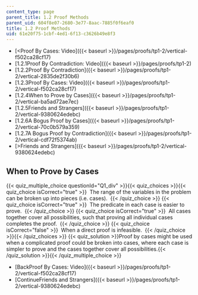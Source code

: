 ```yaml
---
content_type: page
parent_title: 1.2 Proof Methods
parent_uid: 604f8e07-2680-3e77-8aac-7885f0f6eaf0
title: 1.2 Proof Methods
uid: 61e20f75-1cbf-4ed1-6f13-c3626b49e8f3
---
```


*   [<Proof By Cases: Video]({{< baseurl >}}/pages/proofs/tp1-2/vertical-f502ca28cf17)
*   [1.2.1Proof By Contradiction: Video]({{< baseurl >}}/pages/proofs/tp1-2)
*   [1.2.2Proof By Contradiction]({{< baseurl >}}/pages/proofs/tp1-2/vertical-2835de2f30b6)
*   [1.2.3Proof By Cases: Video]({{< baseurl >}}/pages/proofs/tp1-2/vertical-f502ca28cf17)
*   [1.2.4When to Prove by Cases]({{< baseurl >}}/pages/proofs/tp1-2/vertical-ba5ad72ae7ec)
*   [1.2.5Friends and Strangers]({{< baseurl >}}/pages/proofs/tp1-2/vertical-9380624edebc)
*   [1.2.6A Bogus Proof by Cases]({{< baseurl >}}/pages/proofs/tp1-2/vertical-70c0b579a359)
*   [1.2.7A Bogus Proof by Contradiction]({{< baseurl >}}/pages/proofs/tp1-2/vertical-cdf72f5374ab)
*   [\>Friends and Strangers]({{< baseurl >}}/pages/proofs/tp1-2/vertical-9380624edebc)

When to Prove by Cases
----------------------

  
{{< quiz_multiple_choice questionId="Q1_div" >}}{{< quiz_choices >}}{{< quiz_choice isCorrect="true" >}}&nbsp; The range of the variables in the problem can be broken up into pieces (i.e. cases). &nbsp;{{< /quiz_choice >}}
{{< quiz_choice isCorrect="true" >}}&nbsp; The predicate in each case is easier to prove. &nbsp;{{< /quiz_choice >}}
{{< quiz_choice isCorrect="true" >}}&nbsp; All cases together cover all possibilities, such that proving all individual cases completes the proof. &nbsp;{{< /quiz_choice >}}
{{< quiz_choice isCorrect="false" >}}&nbsp; When a direct proof is infeasible. &nbsp;{{< /quiz_choice >}}{{< /quiz_choices >}}
{{< quiz_solution >}}Proof by cases might be used when a complicated proof could be broken into cases, where each case is simpler to prove and the cases together cover all possibilities.{{< /quiz_solution >}}{{< /quiz_multiple_choice >}}

*   [BackProof By Cases: Video]({{< baseurl >}}/pages/proofs/tp1-2/vertical-f502ca28cf17)
*   [ContinueFriends and Strangers]({{< baseurl >}}/pages/proofs/tp1-2/vertical-9380624edebc)